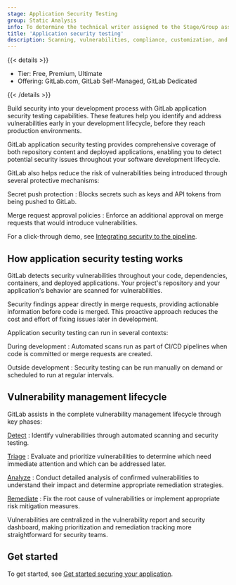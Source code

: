 ```yaml
---
stage: Application Security Testing
group: Static Analysis
info: To determine the technical writer assigned to the Stage/Group associated with this page, see https://handbook.gitlab.com/handbook/product/ux/technical-writing/#assignments
title: 'Application security testing'
description: Scanning, vulnerabilities, compliance, customization, and reporting.
---
```


{{< details >}}

- Tier: Free, Premium, Ultimate
- Offering: GitLab.com, GitLab Self-Managed, GitLab Dedicated

{{< /details >}}

Build security into your development process with GitLab application security testing capabilities.
These features help you identify and address vulnerabilities early in your development lifecycle,
before they reach production environments.

GitLab application security testing provides comprehensive coverage of both repository content and
deployed applications, enabling you to detect potential security issues throughout your software
development lifecycle.

GitLab also helps reduce the risk of vulnerabilities being introduced through several protective
mechanisms:

Secret push protection
: Blocks secrets such as keys and API tokens from being pushed to GitLab.

Merge request approval policies
: Enforce an additional approval on merge requests that would introduce vulnerabilities.

For a click-through demo, see [Integrating security to the pipeline](https://gitlab.navattic.com/gitlab-scans).
<!-- Demo published on 2024-01-15 -->

## How application security testing works

GitLab detects security vulnerabilities throughout your code, dependencies, containers, and
deployed applications. Your project's repository and your application's behavior are scanned for
vulnerabilities.

Security findings appear directly in merge requests, providing actionable information before code is
merged. This proactive approach reduces the cost and effort of fixing issues later in development.

Application security testing can run in several contexts:

During development
: Automated scans run as part of CI/CD pipelines when code is committed or merge requests are
  created.

Outside development
: Security testing can be run manually on demand or scheduled to run at regular intervals.

## Vulnerability management lifecycle

GitLab assists in the complete vulnerability management lifecycle through key phases:

[Detect](detect/_index.md)
: Identify vulnerabilities through automated scanning and security testing.

[Triage](triage/_index.md)
: Evaluate and prioritize vulnerabilities to determine which need immediate attention and which
  can be addressed later.

[Analyze](analyze/_index.md)
: Conduct detailed analysis of confirmed vulnerabilities to understand their impact and determine
  appropriate remediation strategies.

[Remediate](remediate/_index.md)
: Fix the root cause of vulnerabilities or implement appropriate risk mitigation measures.

Vulnerabilities are centralized in the vulnerability report and security dashboard, making
prioritization and remediation tracking more straightforward for security teams.

## Get started

To get started, see [Get started securing your application](get-started-security.md).
